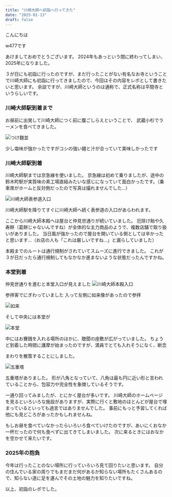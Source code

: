 ```yaml
---
title: "川崎大師へ初詣へ行ってきた"
date: "2025-01-13"
draft: false
---
```


こんにちは

w477です


あけましておめでとうございます。
2024年もあっという間に終わってしまい、2025年になりました。

３が日にも初詣に行ったのですが、まだ行ったことがない有名なお寺ということで川崎大師にも初詣に行ってきましたので、今回はその内容をレポとして書きたいと思います。
余談ですが、川崎大師というのは通称で、正式名称は平間寺というらしいです。


### 川崎大師駅到着まで
お昼前に出発して川崎大師につく前に腹ごしらえということで、
武蔵小杉でラーメンを食べてきました。

![つけ麵並](/images/2025/01/visit_kawasakidaishi/kawasakidaishi_ramen.JPG)

少し塩味が強かったですがコシの強い麺と汁が合っていて美味しかったです


### 川崎大師駅到着
川崎大師駅までは京急線を使いました。
京急線は初めて乗りましたが、途中の鈴木町駅が実質味の素工場直結みたいな感じになっていて面白かったです。（乗車席がホームと反対側だったので写真は撮れませんでした...）

![川崎大師表参道入口](/images/2025/01/visit_kawasakidaishi/kawasakidaishi_in.JPG)

川崎大師駅を降りてすぐに川崎大師へ続く表参道の入口があらわれます。

ここから川崎大師本殿へは屋台と仲見世通りが続いていました。
厄除け飴や久寿餅（葛餅じゃないんですね）が全体的な主力商品のようで、複数店舗で取り扱いがありました。
当日風が強かったので屋台を開いている側としては辛かったと思います...（お店の人も「これは厳しいですね...」と漏らしていました）

本殿までのルートは通行規制がされていてスムーズに進行できました。
これが３が日だったら通行規制してもなかなか進まないような状態だったんですかね。

### 本堂到着
仲見世通りを進むと本堂入口が見えました
![川崎大師本殿入口](/images/2025/01/visit_kawasakidaishi/kawasakidaishi_entrance.JPG)

参拝客でにぎわっていました
入って左側に如来像があったので参拝

![如来](/images/2025/01/visit_kawasakidaishi/kawasakidaishi_nyorai.JPG)

そして中央には本堂が

![本堂](/images/2025/01/visit_kawasakidaishi/kawasakidaishi_honden.JPG)

中にはお賽銭を入れる場所のほかに、聴聞の座敷が広がっていました。
ちょうど到着した時間に護摩が始まったのですが、満員でとても入れそうになく、断念


まわりを散策することにしました。


![五重塔](/images/2025/01/visit_kawasakidaishi/kawasakidaishi_gojyunotou.JPG)

五重塔がありました。
形が八角となっていて、八角は最も円に近い形と言われていることから、包容力や完全性を象徴しているそうです。


一通り回ってみましたが、とにかく屋台が多いです。
川崎大師のホームページを見るといろいろな施設がありますが、実際に行くと敷地のほとんどが屋台で埋まっているといっても過言ではありませんでした。
事前にもっと予習してくれば他にも見どころがあったかもしれませんね。

もしお昼を食べていなかったらいろいろ食べていけたのですが、あいにくおなか一杯だったので何も食べずに出てきてしまいました。
次に来るときにはおなかを空かせて来たいです。


### 2025年の抱負
今年は行ったことのない場所に行っていろいろ見て回りたいと思います。
自分の住んでいる家の周りでもまだまだ何があるか知らない場所もたくさんあるので、知らない道に足を運んでその土地の魅力を知りたいですね。

以上、初詣のレポでした。